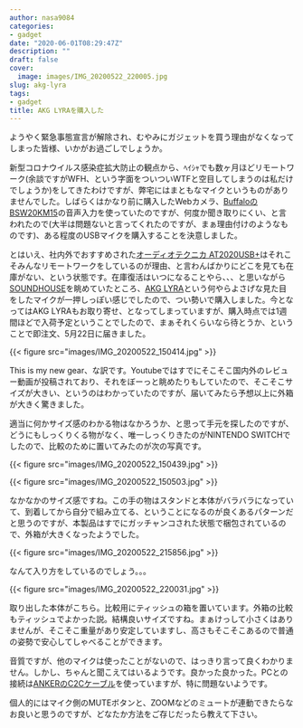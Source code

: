 ```yaml
---
author: nasa9084
categories:
- gadget
date: "2020-06-01T08:29:47Z"
description: ""
draft: false
cover:
  image: images/IMG_20200522_220005.jpg
slug: akg-lyra
tags:
- gadget
title: AKG LYRAを購入した
---
```



ようやく緊急事態宣言が解除され、むやみにガジェットを買う理由がなくなってしまった皆様、いかがお過ごしでしょうか。

新型コロナウイルス感染症拡大防止の観点から、ﾍｲｼｬでも数ヶ月ほどリモートワーク(余談ですがWFH、という字面をついついWTFと空目してしまうのは私だけでしょうか)をしてきたわけですが、弊宅にはまともなマイクというものがありませんでした。しばらくはかなり前に購入したWebカメラ、[BuffaloのBSW20KM15](https://www.buffalo.jp/product/detail/bsw20km15bk.html)の音声入力を使っていたのですが、何度か聞き取りにくい、と言われたので(大半は問題ないと言ってくれたのですが、まぁ理由付けのようなものです)、ある程度のUSBマイクを購入することを決意しました。

とはいえ、社内外でおすすめされた[オーディオテクニカ AT2020USB+](https://www.buffalo.jp/product/detail/bsw20km15bk.html)はそれこそみんなリモートワークをしているのが理由、と言わんばかりにどこを見ても在庫がない、という状態です。在庫復活はいつになることやら、、、と思いながら[SOUNDHOUSE](https://www.soundhouse.co.jp/)を眺めていたところ、[AKG LYRA](https://www.soundhouse.co.jp/products/detail/item/269265/)という何やらよさげな見た目をしたマイクが一押しっぽい感じでしたので、つい勢いで購入しました。今となってはAKG LYRAもお取り寄せ、となってしまっていますが、購入時点では1週間ほどで入荷予定ということでしたので、まぁそれくらいなら待とうか、ということで即注文、5月22日に届きました。

{{< figure src="images/IMG_20200522_150414.jpg" >}}

This is my new gear、な訳です。Youtubeではすでにそこそこ国内外のレビュー動画が投稿されており、それをぼーっと眺めたりもしていたので、そこそこサイズが大きい、というのはわかっていたのですが、届いてみたら予想以上に外箱が大きく驚きました。

適当に何かサイズ感のわかる物はなかろうか、と思って手元を探したのですが、どうにもしっくりくる物がなく、唯一しっくりきたのがNINTENDO SWITCHでしたので、比較のために置いてみたのが次の写真です。

{{< figure src="images/IMG_20200522_150439.jpg" >}}

{{< figure src="images/IMG_20200522_150503.jpg" >}}

なかなかのサイズ感ですね。この手の物はスタンドと本体がバラバラになっていて、到着してから自分で組み立てる、ということになるのが良くあるパターンだと思うのですが、本製品はすでにガッチャンコされた状態で梱包されているので、外箱が大きくなったようでした。

{{< figure src="images/IMG_20200522_215856.jpg" >}}

なんて入り方をしているのでしょう。。。

{{< figure src="images/IMG_20200522_220031.jpg" >}}

取り出した本体がこちら。比較用にティッシュの箱を置いています。外箱の比較もティッシュでよかった説。結構良いサイズですね。まぁけっして小さくはありませんが、そこそこ重量があり安定していますし、高さもそこそこあるので普通の姿勢で安心してしゃべることができます。

音質ですが、他のマイクは使ったことがないので、はっきり言って良くわかりません。しかし、ちゃんと聞こえてはいるようです。良かった良かった。PCとの接続は[ANKERのC2Cケーブル](https://www.ankerjapan.com/category/USBCCABLE/A8485.html)を使っていますが、特に問題ないようです。

個人的にはマイク側のMUTEボタンと、ZOOMなどのミュートが連動できたらなお良いと思うのですが、どなたか方法をご存じだったら教えて下さい。



